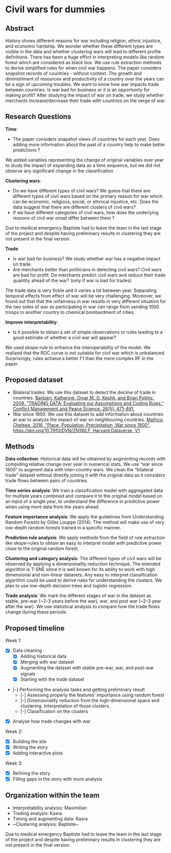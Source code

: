 # Civil wars for dummies

## Abstract
History shows different reasons for war including religion, ethnic injustice, and economic hardship. We wonder whether these different types are visible in the data and whether clustering wars will lead to different profile definitions. There has been a huge effort in interpreting models like random forest which are considered as black box. We use rule extraction methods to derive simplified rules for when civil war happens. The paper considers  snapshot records of countries - without context. The growth and diminishment of resources and productivity of a country over the years can be a sign of upcoming troubles. We want to know how war impacts trade between countries. Is war bad for business or it is an opportunity for making profit? After studying the impact of war on trade, we study whether merchants increase/decrease their trade with countries on the verge of war.


## Research Questions
**Time**:
 - The paper considers snapshot views of countries for each year. Does adding more information about the past of a country help to make better predictions ? 

 We added variables representing the change of original variables over year to study the impact of expanding data as a time sequence, but we did not observe any significant change in the classification

**Clustering wars**:
 - Do we have different types of civil wars? We guess that there are different types of civil wars based on the primary reason for war which can be economic, religious, social, or ethnical injustice, etc. Does the data suggest that there are different clusters of civil wars?
 - If we have different categories of civil wars, how does the underlying reasons of civil war onset differ between them ?

Due to medical emergency Baptiste had to leave the team in the last stage of the project and despite having preliminary results in clustering they are not present in the final version.

**Trade**:
 - Is war bad for business?  We study whether war has a negative impact on trade. 
 - Are merchants better than politicians in detecting civil wars? Civil wars are bad for profit. Do merchants predict civil wars and reduce their trade quantity ahead of the war? (only if war is bad for trades)

The trade data is very fickle and it varies a lot between year. Separating temporal effects from effect of war will be very challenging. Moreover, we found out that that the unfairness in war results in very different situation for the two sides of war as participating in war can range from sending 1000 troops to another country to chemical bombardment of cities. 

**Improve interpretability**:
 - Is it possible to obtain a set of simple observations or rules leading to a good estimate of whether a civil war will appear?

 We used skope-rule to enhance the interoperability of the model. We realized that the ROC curve is not suitable for civil war which is unbalanced. Surprisingly, rules achieve a better F1 than the more complex RF in the paper.

## Proposed dataset
- Bilateral trades: We use this dataset to detect the decline of trade in countries. [Barbieri, Katherine, Omar M. G. Keshk, and Brian Pollins. 2009. “TRADING DATA: Evaluating our Assumptions and Coding Rules.” Conflict Management and Peace Science. 26(5): 471-491.](https://correlatesofwar.org/data-sets/bilateral-trade)
 - War since 1800: We use this dataset to add information about countries at war to analyze the impact of war on neighbouring countries. [Mafrica, Chelsea, 2016, "Place, Population, Precipitation, War since 1800", https://doi.org/10.7910/DVN/ZN1WLF, Harvard Dataverse, V1](https://dataverse.harvard.edu/dataset.xhtml?persistentId=doi:10.7910/DVN/ZN1WLF&version=1.0)   

## Methods
**Data collection**: Historical data will be obtained by augmenting records with computing relative change over year in numerical stats. We use “war since 1800” to augment data with inter-country wars. We clean the “bilateral trade” dataset without directly joining it with the original data as it considers trade flows between pairs of countries.  

**Time series analysis**: We train a classification model with aggregated data for multiple years combined and compare it to the original model based on an input of a single year, to understand the difference in predictive power when using more data from the years ahead.

**Feature importance analysis**: We apply the guidelines from Understanding Random Forests by Gilles Louppe (2014). The method will make use of very low-depth random forests trained in a specific manner.

**Prediction rule analysis**: We apply methods from the field of rule extraction like skope-rules to obtain an easy to interpret model with predictive power close to the original random forest.

**Clustering and category analysis**: The different types of civil wars will be observed by applying a dimensionality reduction technique. The intended algorithm is T-SNE since it is well known for its ability to work with high dimensional and non-linear datasets. Any easy to interpret classification algorithm could be used to derive rules for understanding the clusters. We plan to use low-depth decision trees and logistic regression.

**Trade analysis**: We mark the different stages of war in the dataset as stable, pre-war (~2-3 years before the war), war, and post war (~2-3 year after the war). We use statistical analysis to compare how the trade flows change during these periods.



## Proposed timeline
Week 1:
 - [x] Data cleaning
   - [x] Adding historical data
   - [x] Merging with war dataset
   - [x] Augmenting the dataset with stable pre-war, war, and post-war signals
   - [x] Starting with the trade dataset
 - [-] Performing the analysis tasks and getting preliminary result
   - [-] Assessing properly the features’ importance using random forest
   - [-] Dimensionality reduction from the high-dimensional space and clustering. Interpretation of those clusters.
   - [-] Classification on the clusters
 - [x] Analyse how trade changes with war

Week 2:
 - [x] Building the site
 - [x] Writing the story
 - [x] Adding interactive plots

Week 3:
 - [x] Refining the story
 - [x] Filling gaps in the story with more analysis

## Organization within the team
 - Interpretability analysis: Maximilian
 - Trading analysis: Kasra
 - Timing and augmenting data: Kasra 
 - ~Clustering analysis: Baptiste~
 

Due to medical emergency Baptiste had to leave the team in the last stage of the project and despite having preliminary results in clustering they are not present in the final version.